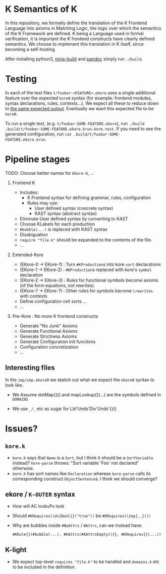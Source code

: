 K Semantics of K
================

In this repository, we formally define the translation of the K Frontend
Language into axioms in Matching Logic, the logic over which the semantics of
the K Framework are defined. K being a Language used in formal verification, it
is important the K frontend constructs have clearly defined semantics. We choose
to implement this translation in K itself, since becoming a self-hosting

After installing python3, [ninja-build] and [pandoc] simply run `./build`.

[pandoc]:      https://pandoc.org
[ninja-build]: https://ninja-build.org

Testing
=======

In each of the test files `t/foobar-<FEATURE>.ekore` uses a single additional
feature over the expected `kore0` syntax (for example: frontend modules, syntax
declarations, rules, contexts...). We expect all these to reduce down to [the
same expected output](t/foobar.ekore.expected). Eventually we want this expected
file to be `kore0`.

To run a single test, (e.g. `t/foobar-SOME-FEATURE.ekore`), run
`./build .build/t/foobar-SOME-FEATURE.ekore.krun.kore.test`. If you need to see
the generated configuration, run
`cat .build/t/foobar-SOME-FEATURE.ekore.krun`.

Pipeline stages
===============

TODO: Choose better names for `EKore-0`, ...

1.  Frontend K

    -   Includes:
        -   K Frontend syntax for defining grammar, rules, configuration
        -   Rules may use:
            -   User defined syntax (concrete syntax)
            -   KAST syntax (abstract syntax)
    -   Eliminate User defined syntax by converting to KAST
    -   Choose KLabels for each production
    -   `#bubble(...)` is replaced with KAST syntax
    -   Disabiguation
    -   `require "file.k"` should be expanded to the contents of the file.
    -   ...

2.  Extended-Kore 

    *   (EKore-0 -> EKore-1)  : Turn `#KProduction`s into kore `sort` declarations
    *   (EKore-1 -> EKore-2)  : `#KProduction`s replaced with kore's `symbol` declaration
    *   (EKore-2 -> EKore-3)  : Rules for functional symbols become axioms (of the form equations, not rewrites).
    *   (EKore-? -> EKore-?)  : Other rules for symbols become `\rewrites` with contexts
    *   Define configuration cell sorts ...
    *   ...

3.  Pre-Kore : No more K frontend constructs
    -   Generate "No Junk" Axioms
    -   Generate Functional Axioms
    -   Generate Strictness Axioms
    -   Generate Configuration init functions
    -   Configuration concretization
    -   ...


Interesting files
-----------------

In the `imp/imp.ekore0` we sketch out what we expect the `ekore0` syntax to look like.

* We Assume dotMap{}() and mapLookup{}(...)  are the symbols defined in `DOMAINS`

* We use `_/_` etc as sugar for Lbl'Unds'Div'Unds'{}()


Issues?
=======

`kore.k`
--------

-   `kore.k` says that `Name` is a `Sort`, but I think it should be a
    `SortVariable` instead? `kore-parse` throws: "Sort variable 'Foo' not
    declared" otherwise.
-   `kore.k` has sort names like `Declaration` whereas `kore-parse` calls its
    corresponding construct `ObjectSentence`s. I think we should converge?

ekore / `K-OUTER` syntax
------------------------

-   How will AC lookuPs look
-   Should `#KRequires(\dv{Bool{}("true"))` be `#KRequires(\top{..}())`
-   Why are bubbles inside `#NoAttrs` / `#Attrs`, can we instead have:

    `#KRule{}(#bubble(...), #KAttrs(#KAttrsEmpty(){}, #KRequires{}(...))`

K-light
-------

-   We expect top-level `requires "file.k"` to be handled and `domains.k` etc to
    be included in the definition.

